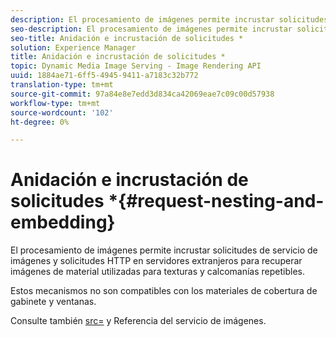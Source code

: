 ```yaml
---
description: El procesamiento de imágenes permite incrustar solicitudes de servicio de imágenes y solicitudes HTTP en servidores extranjeros para recuperar imágenes de material utilizadas para texturas y calcomanías repetibles.
seo-description: El procesamiento de imágenes permite incrustar solicitudes de servicio de imágenes y solicitudes HTTP en servidores extranjeros para recuperar imágenes de material utilizadas para texturas y calcomanías repetibles.
seo-title: Anidación e incrustación de solicitudes *
solution: Experience Manager
title: Anidación e incrustación de solicitudes *
topic: Dynamic Media Image Serving - Image Rendering API
uuid: 1884ae71-6ff5-4945-9411-a7183c32b772
translation-type: tm+mt
source-git-commit: 97a84e8e7edd3d834ca42069eae7c09c00d57938
workflow-type: tm+mt
source-wordcount: '102'
ht-degree: 0%

---
```



# Anidación e incrustación de solicitudes *{#request-nesting-and-embedding}

El procesamiento de imágenes permite incrustar solicitudes de servicio de imágenes y solicitudes HTTP en servidores extranjeros para recuperar imágenes de material utilizadas para texturas y calcomanías repetibles.

Estos mecanismos no son compatibles con los materiales de cobertura de gabinete y ventanas.

Consulte también [src=](../../../../../../ir-api/http-protocol/image-rendering-api-ref/c-ir-http-protocol-ref/c-ir-http-protocol-command-reference/r-ir-src.md#reference-62c98abad22149d68d405ed6aaff8272) y Referencia del servicio de imágenes.
